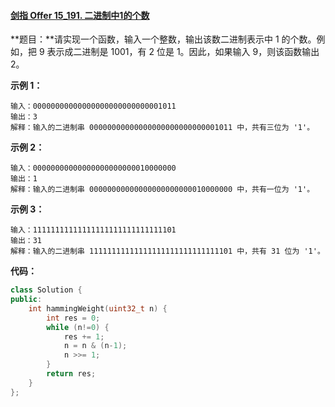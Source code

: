 #### [剑指 Offer 15_191. 二进制中1的个数](https://leetcode-cn.com/problems/er-jin-zhi-zhong-1de-ge-shu-lcof/)

**题目：**请实现一个函数，输入一个整数，输出该数二进制表示中 1 的个数。例如，把 9 表示成二进制是 1001，有 2 位是 1。因此，如果输入 9，则该函数输出 2。

**示例 1：**

```
输入：00000000000000000000000000001011
输出：3
解释：输入的二进制串 00000000000000000000000000001011 中，共有三位为 '1'。
```

**示例 2：**

```
输入：00000000000000000000000010000000
输出：1
解释：输入的二进制串 00000000000000000000000010000000 中，共有一位为 '1'。
```

**示例 3：**

```
输入：11111111111111111111111111111101
输出：31
解释：输入的二进制串 11111111111111111111111111111101 中，共有 31 位为 '1'。
```

**代码：**

```c++
class Solution {
public:
	int hammingWeight(uint32_t n) {
		int res = 0;
		while (n!=0) {
			res += 1;
            n = n & (n-1);
			n >>= 1;
		}
		return res;
	}
};
```

